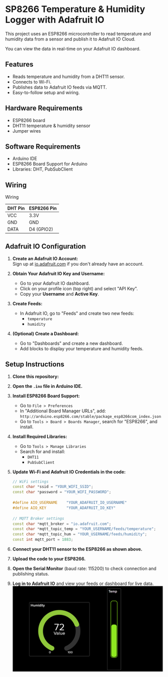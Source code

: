 # SP8266 Temperature & Humidity Logger with Adafruit IO

This project uses an ESP8266 microcontroller to read temperature and humidity data from a sensor and publish it to Adafruit IO Cloud.

You can view the data in real-time on your Adafruit IO dashboard.

## Features

- Reads temperature and humidity from a DHT11 sensor.
- Connects to Wi-Fi.
- Publishes data to Adafruit IO feeds via MQTT.
- Easy-to-follow setup and wiring.

## Hardware Requirements

- ESP8266 board
- DHT11 temperature & humidity sensor
- Jumper wires

## Software Requirements

- Arduino IDE
- ESP8266 Board Support for Arduino
- Libraries: DHT, PubSubClient

## Wiring
Wiring

| DHT Pin | ESP8266 Pin |
|---------|-------------|
| VCC     | 3.3V        |
| GND     | GND         |
| DATA    | D4 (GPIO2)  |

## Adafruit IO Configuration

1. **Create an Adafruit IO Account:**  
   Sign up at [io.adafruit.com](https://io.adafruit.com/) if you don't already have an account.

2. **Obtain Your Adafruit IO Key and Username:**  
   - Go to your Adafruit IO dashboard.
   - Click on your profile icon (top right) and select "API Key".
   - Copy your **Username** and **Active Key**.

3. **Create Feeds:**  
   - In Adafruit IO, go to "Feeds" and create two new feeds:
     - `temperature`
     - `humidity`

4. **(Optional) Create a Dashboard:**  
   - Go to "Dashboards" and create a new dashboard.
   - Add blocks to display your temperature and humidity feeds.

## Setup Instructions

1. **Clone this repository:**

2. **Open the `.ino` file in Arduino IDE.**

3. **Install ESP8266 Board Support:**
    - Go to `File > Preferences`
    - In "Additional Board Manager URLs", add:  
      `http://arduino.esp8266.com/stable/package_esp8266com_index.json`
    - Go to `Tools > Board > Boards Manager`, search for "ESP8266", and install.

4. **Install Required Libraries:**
    - Go to `Tools > Manage Libraries`
    - Search for and install:
        - `DHT11`
        - `PubSubClient`

5. **Update Wi-Fi and Adafruit IO Credentials in the code:**
    ```cpp
    // WiFi settings
    const char *ssid = "YOUR_WIFI_SSID";
    const char *password = "YOUR_WIFI_PASSWORD";

    #define AIO_USERNAME    "YOUR_ADAFRUIT_IO_USERNAME"
    #define AIO_KEY         "YOUR_ADAFRUIT_IO_KEY"

    // MQTT Broker settings
    const char *mqtt_broker = "io.adafruit.com";
    const char *mqtt_topic_temp = "YOUR_USERNAME/feeds/temperature";
    const char *mqtt_topic_hum = "YOUR_USERNAME/feeds/humidity";
    const int mqtt_port = 1883;
    ```

6. **Connect your DHT11 sensor to the ESP8266 as shown above.**

7. **Upload the code to your ESP8266.**

8. **Open the Serial Monitor** (baud rate: 115200) to check connection and publishing status.

9. **Log in to Adafruit IO** and view your feeds or dashboard for live data.
![alt text](image.png)